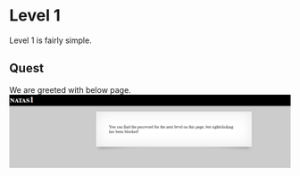 # Level 1
Level 1 is fairly simple. 

## Quest 
We are greeted with below page.
![Level1 Image](./Natas/images/Level1.png)
